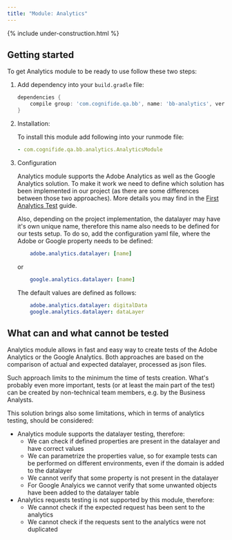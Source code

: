 ```yaml
---
title: "Module: Analytics"
---
```


{% include under-construction.html %}

## Getting started

To get Analytics module to be ready to use follow these two steps:

1. Add dependency into your `build.gradle` file:

    ```groovy
    dependencies {
        compile group: 'com.cognifide.qa.bb', name: 'bb-analytics', version: '<Bobcat Version>'
    }
    ```
2. Installation:
    
    To install this module add following into your runmode file:

     ```yaml
     - com.cognifide.qa.bb.analytics.AnalyticsModule
     ```
3. Configuration
    
    Analytics module supports the Adobe Analytics as well as the Google Analytics solution. To make it work we need to define which solution has been implemented in our project (as there are some differences between those two approaches).
    More details you may find in the [First Analytics Test]({{site.baseurl}}/docs/guides/first-analytics-test/) guide.
    
    Also, depending on the project implementation, the datalayer may have it's own unique name, therefore this name also needs to be defined for our tests setup.
    To do so, add the configuration yaml file, where the Adobe or Google property needs to be defined:
     ```yaml
         adobe.analytics.datalayer: [name]
     ```
     or
     ```yaml
         google.analytics.datalayer: [name]
     ```
     The default values are defined as follows:
     ```yaml
         adobe.analytics.datalayer: digitalData
         google.analytics.datalayer: dataLayer
     ```
    
## What can and what cannot be tested

Analytics module allows in fast and easy way to create tests of the Adobe Analytics or the Google Analytics.
Both approaches are based on the comparison of actual and expected datalayer, processed as json files.

Such approach limits to the minimum the time of tests creation. What's probably even more important, tests (or at least the main part of the test) can be created by non-technical team members, e.g. by the Business Analysts.

This solution brings also some limitations, which in terms of analytics testing, should be considered:

- Analytics module supports the datalayer testing, therefore:
  - We can check if defined properties are present in the datalayer and have correct values
  - We can parametrize the properties value, so for example tests can be performed on different environments, even if the domain is added to the datalayer
  - We cannot verify that some property is not present in the datalayer
  - For Google Analyics we cannot verify that some unwanted objects have been added to the datalayer table
- Analytics requests testing is not supported by this module, therefore:
  - We cannot check if the expected request has been sent to the analytics
  - We cannot check if the requests sent to the analytics were not duplicated

